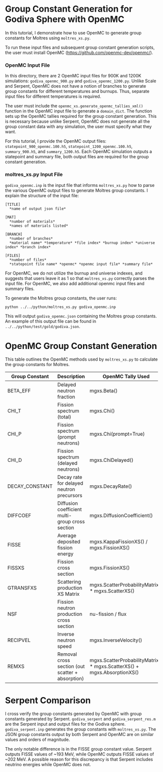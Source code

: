 # Group Constant Generation for Godiva Sphere with OpenMC

In this tutorial, I demonstrate how to use OpenMC to generate group constants for Moltres using `moltres_xs.py`.

To run these input files and subsequent group constant generation scripts, the user must install OpenMC (https://github.com/openmc-dev/openmc/). 

### OpenMC Input File 
In this directory, there are 2 OpenMC input files for 900K and 1200K simulations: `godiva_openmc_900.py` and `godiva_openmc_1200.py`. Unlike Scale and Serpent, OpenMC does not have a notion of branches to generate group constants for different temperatures and burnups. Thus, separate input files for different temperatures is required. 

The user must include the `openmc_xs.generate_openmc_tallies_xml()` function in the OpenMC input file to generate a `domain_dict`. The function sets up the OpenMC tallies required for the group constant generation. This is necessary because unlike Serpent, OpenMC does not generate all the group constant data with any simulation, the user must specify what they want. 

For this tutorial, I provide the OpenMC output files: `statepoint_900_openmc.100.h5`, `statepoint_1200_openmc.100.h5`, `summary_900.h5`, and `summary_1200.h5`. Each OpenMC simulation outputs a statepoint and summary file, both output files are required for the group constant generation. 

### moltres_xs.py Input File
`godiva_openmc.inp` is the input file that informs `moltres_xs.py` how to parse the various OpenMC output files to generate Moltres group constants. I explain the structure of the input file: 
```
[TITLE]
  *name of output json file*

[MAT]
  *number of materials*
  *names of materials listed*

[BRANCH]
  *number of branches*
  *material name* *temperature* *file index* *burnup index* *universe index* *branch index*
  
[FILES]
  *number of files*
  *statepoint file name* *openmc* *openmc input file* *summary file*
```
For OpenMC, we do not utilize the burnup and universe indexes, and suggests that users leave it as 1 so that `moltres_xs.py` correctly parses the input file. For OpenMC, we also add additional openmc input files and summary files.  

To generate the Moltres group constants, the user runs: 
```
python ../../python/moltres_xs.py godiva_openmc.inp
```
This will output `godiva_openmc.json` containing the Moltres group constants. An example of this output file can be found in `../../python/test/gold/godiva.json`.


# OpenMC Group Constant Generation 

This table outlines the OpenMC methods used by `moltres_xs.py` to calculate the group constants for Moltres. 

| Group Constant | Description | OpenMC Tally Used | Units |
| --- | --- | --- | --- |
| BETA_EFF | Delayed neutron fraction| mgxs.Beta() | - |
| CHI_T | Fission spectrum (total) | mgxs.Chi() | - |
| CHI_P | Fission spectrum (prompt neutrons) | mgxs.Chi(prompt=True) | - |
| CHI_D | Fission spectrum (delayed neutrons) | mgxs.ChiDelayed() | - |
| DECAY_CONSTANT | Decay rate for delayed neutron precursors | mgxs.DecayRate() | 1/s |
| DIFFCOEF | Diffusion coefficient multi-group cross section | mgxs.DiffusionCoefficient() | cm |
| FISSE | Average deposited fission energy | mgxs.KappaFissionXS() / mgxs.FissionXS() | MeV |
| FISSXS |Fission cross section | mgxs.FissionXS() | 1/cm |
| GTRANSFXS | Scattering production XS Matrix | mgxs.ScatterProbabilityMatrix() * mgxs.ScatterXS()| 1/cm |
| NSF | Fission neutron production cross section |  nu-fission / flux | 1/cm |
| RECIPVEL | Inverse neutron speed |  mgxs.InverseVelocity() | s/cm |
| REMXS | Removal cross section (out scatter + absorption) | mgxs.ScatterProbabilityMatrix() *  mgxs.ScatterXS() + mgxs.AbsorptionXS() | 1/cm |

# Serpent Comparison

I cross verify the group constants generated by OpenMC with group constants generated by Serpent. `godiva_serpent` and `godiva_serpent_res.m` are the Serpent input and output files for the Godiva sphere. `godiva_serpent.inp` generates the group constants with `moltres_xs.py`. The JSON group constants output by both Serpent and OpenMC are on similar values and orders of magnitude. 

The only notable difference is in the FISSE group constant value. Serpent outputs FISSE values of ~193 MeV, while OpenMC outputs FISSE values of ~202 MeV. A possible reason for this discrepancy is that Serpent includes neutrino energies while OpenMC does not. 
